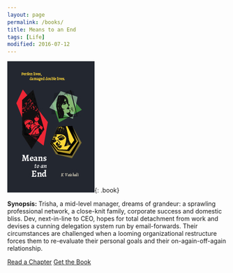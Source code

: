 ```yaml
---
layout: page
permalink: /books/
title: Means to an End
tags: [Life]
modified: 2016-07-12
---
```


![image-left](/images/book.jpg){: .book} 

**Synopsis:** Trisha, a mid-level manager, dreams of grandeur: a sprawling professional network, a close-knit family, corporate success and domestic bliss. Dev, next-in-line to CEO, hopes for total detachment from work and devises a cunning delegation system run by email-forwards. Their circumstances are challenged when a looming organizational restructure forces them to re-evaluate their personal goals and their on-again-off-again relationship. 

<p><a href="http://kvaishali.com/Books/Sample.pdf" target="_blank" class="btn">Read a Chapter</a>
<a href="http://amzn.to/2jl0kuj" target="_blank" class="btn">Get the Book</a></p>